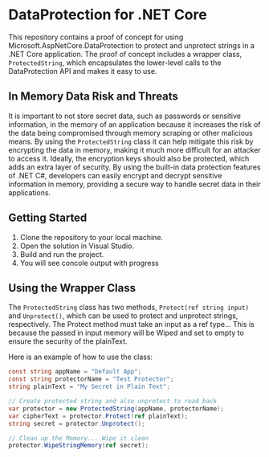 ﻿# DataProtection for .NET Core

This repository contains a proof of concept for using Microsoft.AspNetCore.DataProtection to protect and unprotect strings in a .NET Core application. The proof of concept includes a wrapper class, `ProtectedString`, which encapsulates the lower-level calls to the DataProtection API and makes it easy to use.

## In Memory Data Risk and Threats
It is important to not store secret data, such as passwords or sensitive information, in the memory of an application because it increases the risk of the data being compromised through memory scraping or other malicious means. By using the `ProtectedString` class it can help mitigate this risk by encrypting the data in memory, making it much more difficult for an attacker to access it. Ideally, the encryption keys should also be protected, which adds an extra layer of security. By using the built-in data protection features of .NET C#, developers can easily encrypt and decrypt sensitive information in memory, providing a secure way to handle secret data in their applications.

## Getting Started

1. Clone the repository to your local machine.
2. Open the solution in Visual Studio.
3. Build and run the project.
4. You will see concole output with progress

## Using the Wrapper Class

The `ProtectedString` class has two methods, `Protect(ref string input)` and `Unprotect()`, which can be used to protect and unprotect strings, respectively. The Protect method must take an input as a ref type... This is because the passed in input memory will be Wiped and set to empty to ensure the security of the 
plainText.


Here is an example of how to use the class:

```c#
const string appName = "Default App";
const string protectorName = "Test Protector";
string plainText = "My Secret in Plain Text";

// Create protected string and also unprotect to read back	
var protector = new ProtectedString(appName, protectorName);
var cipherText = protector.Protect(ref plainText);
string secret = protector.Unprotect();

// Clean up the Memory... Wipe it clean
protector.WipeStringMemory(ref secret);

```
